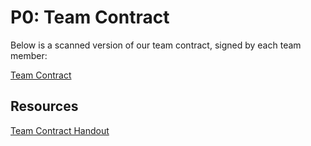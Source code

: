 # P0: Team Contract

Below is a scanned version of our team contract, signed by each team member:

[Team Contract](Images/TeamContract.pdf)


## Resources
[Team Contract Handout](http://www.hcitang.org/uploads/Teaching/TeamContract-Handout.docx)
